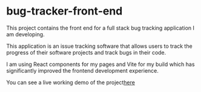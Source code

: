 # bug-tracker-front-end

<p>This project contains the front end for a full stack bug tracking application I am developing.</p>

<p>This application is an issue tracking software that allows users to track the progress of their software projects and track bugs in their code.</p> 

<p>I am using React components for my pages and Vite for my build which has significantly improved the frontend development experience.</p>

<p>You can see a live working demo of the project<a href="https://bug-tracker-2.netlify.app/">here</a></p>
